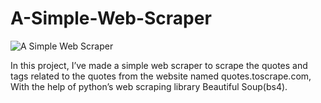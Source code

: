 # A-Simple-Web-Scraper
![A Simple Web Scraper](https://user-images.githubusercontent.com/38619289/138550933-8926d2db-4c1f-4ece-a9c0-58c6c8c53db1.png)

In this project, I’ve made a simple web scraper to scrape the quotes and tags related to the quotes from the website named quotes.toscrape.com, 
With the help of python’s web scraping library Beautiful Soup(bs4).
